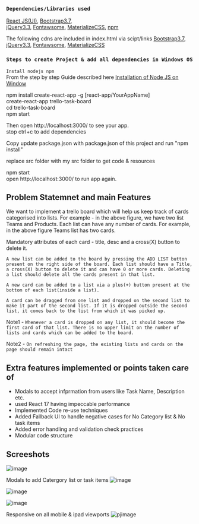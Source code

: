 ### `Dependencies/Libraries used `

[React JS(UI)](https://reactjs.org/docs/getting-started.html),
[Bootstrap3.7](https://maxcdn.bootstrapcdn.com/bootstrap/3.3.7/js/bootstrap.min.js), <br>
[jQuery3.3](https://ajax.googleapis.com/ajax/libs/jquery/3.3.1/jquery.min.js),
[Fontawsome](https://fontawesome.com/v4.7.0/icons/), 
[MaterializeCSS](https://materializecss.com/getting-started.html),
[npm](https://www.npmjs.com/)

The following cdns are included in index.html via scipt/links
[Bootstrap3.7](https://maxcdn.bootstrapcdn.com/bootstrap/3.3.7/js/bootstrap.min.js),
[jQuery3.3](https://ajax.googleapis.com/ajax/libs/jquery/3.3.1/jquery.min.js),
[Fontawsome](https://fontawesome.com/v4.7.0/icons/), 
[MaterializeCSS](https://cdnjs.cloudflare.com/ajax/libs/materialize/1.0.0/css/materialize.min.css)<br>


### `Steps to create Project & add all dependencies in Windows OS`

`Install nodejs npm ` <br>
From the step by step Guide described here [Installation of Node JS on Window](https://www.geeksforgeeks.org/installation-of-node-js-on-windows/)

npm install create-react-app -g [react-app/YourAppName]<br>
create-react-app trello-task-board<br>
cd trello-task-board<br>
npm start<br>

Then open http://localhost:3000/ to see your app.<br>
stop ctrl+c to add dependencies

Copy update package.json with package.json of this project
and run "npm install"


replace src folder with my src folder to get code & resources<br>

npm start<br>
open http://localhost:3000/ to run app again.


## Problem Statemnet and main Features

We want to implement a trello board which will help us keep track of cards categorised into lists.
For example - in the above figure, we have two list Teams and Products. Each list can have any
number of cards. For example, in the above figure Teams list has two cards.

Mandatory attributes of each card - title, desc and a cross(X) button to delete it.

`A new list can be added to the board by pressing the ADD LIST button present on the right side of the board. Each list should have a Title, a cross(X) button to delete it and can have 0 or more cards. Deleting a list should delete all the cards present in that list.`

`A new card can be added to a list via a plus(+) button present at the bottom of each list(inside a list).`

`A card can be dragged from one list and dropped on the second list to make it part of the second list. If it is dropped outside the second list, it comes back to the list from which it was picked up.`

Note1 - `Whenever a card is dropped on any list, it should become the first card of that list. There is no upper limit on the number of lists and cards which can be added to the board.`

Note2 - `On refreshing the page, the existing lists and cards on the page should remain intact`


## Extra features implemented or points taken care of

- Modals to accept infprmation from users like Task Name, Description etc.
- used React 17 having impeccable performance
- Implemented Code re-use techniques
- Added Fallback UI to handle negative cases for No Category list & No task items
- Added error handling and validation check practices
- Modular code structure

## Screeshots

![image](https://user-images.githubusercontent.com/32532380/118384432-9089e980-b623-11eb-99fe-6373294e23ff.png)

Modals to add Catergory list or task items
![image](https://user-images.githubusercontent.com/32532380/123685392-458f0300-d86c-11eb-9fe4-09334c36cf1a.png)

![image](https://user-images.githubusercontent.com/32532380/118384488-fbd3bb80-b623-11eb-98cb-2334e1ff2612.png)

![image](https://user-images.githubusercontent.com/32532380/123682389-93a20780-d868-11eb-9f75-568ae60d600e.png)

Responsive on all mobile & ipad viewports
![pjimage](https://user-images.githubusercontent.com/32532380/123683720-3018d980-d86a-11eb-978e-1c1e21ec89b6.jpg)





